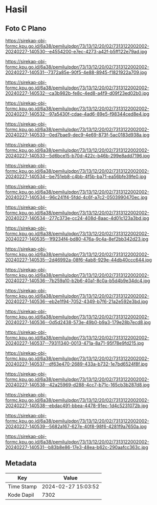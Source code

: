 # Hasil

## Foto C Plano

https://sirekap-obj-formc.kpu.go.id/6a38/pemilu/pdpr/73/13/12/20/02/7313122002002-20240227-140530--e4554200-e7ec-4273-a42f-b5ff122e79ad.jpg

https://sirekap-obj-formc.kpu.go.id/6a38/pemilu/pdpr/73/13/12/20/02/7313122002002-20240227-140531--7372a85e-90f5-4e88-8945-f1821922a709.jpg

https://sirekap-obj-formc.kpu.go.id/6a38/pemilu/pdpr/73/13/12/20/02/7313122002002-20240227-140532--ca3b982b-fe8c-4ed8-a4f9-d09f23ed02b0.jpg

https://sirekap-obj-formc.kpu.go.id/6a38/pemilu/pdpr/73/13/12/20/02/7313122002002-20240227-140532--97a5430f-cdae-4ad6-89e5-f98344ced8e4.jpg

https://sirekap-obj-formc.kpu.go.id/6a38/pemilu/pdpr/73/13/12/20/02/7313122002002-20240227-140533--0ed7bae9-dec9-4e69-873f-5ac0183d938a.jpg

https://sirekap-obj-formc.kpu.go.id/6a38/pemilu/pdpr/73/13/12/20/02/7313122002002-20240227-140533--5d6bce15-b70d-422c-b46b-299e8add7196.jpg

https://sirekap-obj-formc.kpu.go.id/6a38/pemilu/pdpr/73/13/12/20/02/7313122002002-20240227-140534--be751eb8-c4bb-4f5b-ba71-ea56bfe39fe0.jpg

https://sirekap-obj-formc.kpu.go.id/6a38/pemilu/pdpr/73/13/12/20/02/7313122002002-20240227-140534--96c241f4-5fdd-4c6f-a7c2-0503990470ec.jpg

https://sirekap-obj-formc.kpu.go.id/6a38/pemilu/pdpr/73/13/12/20/02/7313122002002-20240227-140534--277c373e-cc24-408d-8aac-4d01c123a3bd.jpg

https://sirekap-obj-formc.kpu.go.id/6a38/pemilu/pdpr/73/13/12/20/02/7313122002002-20240227-140535--1f9234f4-bd80-476a-9c4a-8ef2bb342d23.jpg

https://sirekap-obj-formc.kpu.go.id/6a38/pemilu/pdpr/73/13/12/20/02/7313122002002-20240227-140535--2d46992a-08f6-4ab8-929e-44db40ccc644.jpg

https://sirekap-obj-formc.kpu.go.id/6a38/pemilu/pdpr/73/13/12/20/02/7313122002002-20240227-140536--7b259a10-b2b6-40a1-8c0a-b5d4b9e34dc4.jpg

https://sirekap-obj-formc.kpu.go.id/6a38/pemilu/pdpr/73/13/12/20/02/7313122002002-20240227-140536--eb2e1f94-7052-4349-b7f6-21a2e592e3bd.jpg

https://sirekap-obj-formc.kpu.go.id/6a38/pemilu/pdpr/73/13/12/20/02/7313122002002-20240227-140536--0d5d2438-573e-49b0-b9a3-179e28b7ecd8.jpg

https://sirekap-obj-formc.kpu.go.id/6a38/pemilu/pdpr/73/13/12/20/02/7313122002002-20240227-140537--79311340-0013-471a-8a71-95f78e9fd215.jpg

https://sirekap-obj-formc.kpu.go.id/6a38/pemilu/pdpr/73/13/12/20/02/7313122002002-20240227-140537--df63e470-2689-433a-b732-1e7bd6524f8f.jpg

https://sirekap-obj-formc.kpu.go.id/6a38/pemilu/pdpr/73/13/12/20/02/7313122002002-20240227-140538--42a25969-d288-4cc7-b71c-165cb3b287d8.jpg

https://sirekap-obj-formc.kpu.go.id/6a38/pemilu/pdpr/73/13/12/20/02/7313122002002-20240227-140538--ebdac491-bbea-4478-91ec-1d4c5231072b.jpg

https://sirekap-obj-formc.kpu.go.id/6a38/pemilu/pdpr/73/13/12/20/02/7313122002002-20240227-140539--5682a167-627e-40f8-98f6-4281f9a7650a.jpg

https://sirekap-obj-formc.kpu.go.id/6a38/pemilu/pdpr/73/13/12/20/02/7313122002002-20240227-140531--b83b8e86-17e3-48ea-b62c-290aafcc363c.jpg


## Metadata

| Key        | Value               |
| ---------- | ------------------- |
| Time Stamp | 2024-02-27 15:03:52 |
| Kode Dapil | 7302                |



